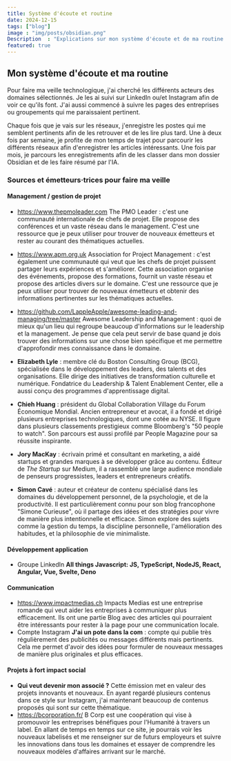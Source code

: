 ```yaml
---
title: Système d'écoute et routine
date: 2024-12-15
tags: ["blog"]
image : "img/posts/obsidian.png"
Description  : "Explications sur mon système d'écoute et de ma routine en veille technologique"
featured: true
---
```


## Mon système d'écoute et ma routine
Pour faire ma veille technologique, j'ai cherché les différents acteurs des domaines sélectionnés. Je les ai suivi sur LinkedIn ou/et Instagram afin de voir ce qu'ils font. J'ai aussi commencé à suivre les pages des entreprises ou groupements qui me paraissaient pertinent.

Chaque fois que je vais sur les réseaux, j'enregistre les postes qui me semblent pertinents afin de les retrouver et de les lire plus tard. 
Une à deux fois par semaine, je profite de mon temps de trajet pour parcourir les différents réseaux afin d'enregistrer les articles intéressants. Une fois par mois, je parcours les enregistrements afin de les classer dans mon dossier Obsidian et de les faire résumé par l'IA.

### Sources et émetteurs·trices pour faire ma veille
#### Management / gestion de projet
 - https://www.thepmoleader.com The PMO Leader : c'est une communauté internationale de chefs de projet. Elle propose des conférences et un vaste réseau dans le management. 
   C'est une ressource que je peux utiliser pour trouver de nouveaux émetteurs et rester au courant des thématiques actuelles.
 - https://www.apm.org.uk Association for Project Management : c'est également une communauté qui veut que les chefs de projet puissent partager leurs expériences et s'améliorer. Cette association organise des événements, propose des formations, fournit un vaste réseau et propose des articles divers sur le domaine. 
   C'est une ressource que je peux utiliser pour trouver de nouveaux émetteurs et obtenir des informations pertinentes sur les thématiques actuelles.
 - https://github.com/LappleApple/awesome-leading-and-managing/tree/master Awesome Leadership and Management : quoi de mieux qu'un lieu qui regroupe beaucoup d'informations sur le leadership et la management. 
   Je pense que cela peut servir de base quand je dois trouver des informations sur une chose bien spécifique et me permettre d'approfondir mes connaissance dans le domaine.

- **Elizabeth Lyle** : membre clé du Boston Consulting Group (BCG), spécialisée dans le développement des leaders, des talents et des organisations. Elle dirige des initiatives de transformation culturelle et numérique. Fondatrice du Leadership & Talent Enablement Center, elle a aussi conçu des programmes d'apprentissage digital.

- **Chieh Huang** : président du Global Collaboration Village du Forum Économique Mondial. Ancien entrepreneur et avocat, il a fondé et dirigé plusieurs entreprises technologiques, dont une cotée au NYSE. Il figure dans plusieurs classements prestigieux comme Bloomberg's "50 people to watch". Son parcours est aussi profilé par People Magazine pour sa réussite inspirante.

- **Jory MacKay** : écrivain primé et consultant en marketing, a aidé startups et grandes marques à se développer grâce au contenu. Éditeur de *The Startup* sur Medium, il a rassemblé une large audience mondiale de penseurs progressistes, leaders et entrepreneurs créatifs.

-  **Simon Cavé** : auteur et créateur de contenu spécialisé dans les domaines du développement personnel, de la psychologie, et de la productivité. Il est particulièrement connu pour son blog francophone "Simone Curieuse", où il partage des idées et des stratégies pour vivre de manière plus intentionnelle et efficace. Simon explore des sujets comme la gestion du temps, la discipline personnelle, l'amélioration des habitudes, et la philosophie de vie minimaliste.

#### Développement application
- Groupe LinkedIn **All things Javascript: JS, TypeScript, NodeJS, React, Angular, Vue, Svelte, Deno**

#### Communication
- https://www.impactmedias.ch Impacts Medias est une entreprise romande qui veut aider les entreprises à communiquer plus efficacement. Ils ont une partie Blog avec des articles qui pourraient être intéressants pour rester à la page pour une communication locale.
- Compte Instagram **J'ai un pote dans la com** : compte qui publie très régulièrement des publicités ou messages différents mais pertinents. Cela me permet d'avoir des idées pour formuler de nouveaux messages de manière plus originales et plus efficaces.

#### Projets à fort impact social
- **Qui veut devenir mon associé ?** Cette émission met en valeur des projets innovants et nouveaux. En ayant regardé plusieurs contenus dans ce style sur Instagram, j'ai maintenant beaucoup de contenus proposés qui sont sur cette thématique.
- https://bcorporation.fr/ B Corp est une coopération qui vise à promouvoir les entreprises bénéfiques pour l'Humanité à travers un label. En allant de temps en temps sur ce site, je pourrais voir les nouveaux labelisés et me renseigner sur de futurs employeurs et suivre les innovations dans tous les domaines et essayer de comprendre les nouveaux modèles d'affaires arrivant sur le marché.


<!-- Screenshot de mon dossier Obsidian de veille technologique -->
